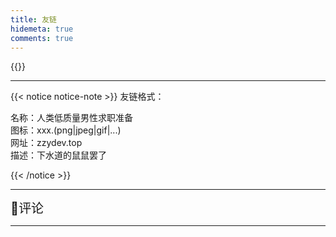 ```yaml
---
title: 友链
hidemeta: true
comments: true
---
```


{{<friend name="人类低质量男性求职准备" url="zzydev.top" logo="https://zzydev.top/image/chance.gif" word="下水道的鼠鼠罢了">}}

------

{{< notice notice-note >}}
友链格式：

名称：人类低质量男性求职准备  
图标：xxx.(png|jpeg|gif|...)  
网址：zzydev.top  
描述：下水道的鼠鼠罢了

{{< /notice >}}

------



<div>
  <div class="pagination__title">
      <span class="pagination__title-h" style="font-size: 20px;">💬评论</span>
      <hr />
  </div>
  <div id="tcomment"></div>
  <script src="https://cdn.jsdelivr.net/npm/twikoo@1.5.11/dist/twikoo.all.min.js"></script>
  <script>
      twikoo.init({
          envId: "https://twikoo-ah7vxzqs6-zzydev.vercel.app/",  //这里填写自己的envId
          el: "#tcomment",
          lang: 'zh-CN',
          region: 'ap-guangzhou',  //我的区域是广州，可以不填，默认是ap-shanghai
          path: window.TWIKOO_MAGIC_PATH||window.location.pathname,
      });
  </script>
</div>
